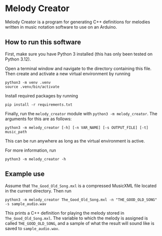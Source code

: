 # Melody Creator

Melody Creator is a program for generating C++ definitions for melodies written in music notation software to use on
an Arduino.

## How to run this software

First, make sure you have Python 3 installed (this has only been tested on Python 3.12).

Open a terminal window and navigate to the directory containing this file. Then create and activate a new virtual
environment by running

```shell
python3 -m venv .venv
source .venv/bin/activate
```

Install required packages by running

```shell
pip install -r requirements.txt
```

Finally, run the `melody_creator` module with `python3 -m melody_creator`. The arguments for this are as follows:

```
python3 -m melody_creator [-h] [-n VAR_NAME] [-s OUTPUT_FILE] [-t] music_path
```

This can be run anywhere as long as the virtual environment is active.

For more information, run

```shell
python3 -m melody_creator -h
```

## Example use

Assume that `The_Good_Old_Song.mxl` is a compressed MusicXML file located in the current directory. Then run

```shell
python3 -m melody_creator The_Good_Old_Song.mxl -n "THE_GOOD_OLD_SONG" -s sample_audio.wav
```

This prints a C++ definition for playing the melody stored in `The_Good_Old_Song.mxl`. The variable to which the melody
is assigned is called `THE_GOOD_OLD_SONG`, and a sample of what the result will sound like is saved to
`sample_audio.wav`.